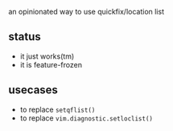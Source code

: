an opinionated way to use quickfix/location list

## status
* it just works(tm)
* it is feature-frozen

## usecases
* to replace `setqflist()`
* to replace `vim.diagnostic.setloclist()`
